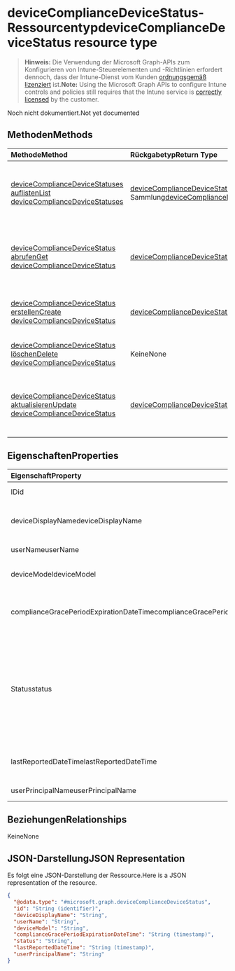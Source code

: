 # <a name="devicecompliancedevicestatus-resource-type"></a><span data-ttu-id="22c7a-101">deviceComplianceDeviceStatus-Ressourcentyp</span><span class="sxs-lookup"><span data-stu-id="22c7a-101">deviceComplianceDeviceStatus resource type</span></span>

> <span data-ttu-id="22c7a-102">**Hinweis:** Die Verwendung der Microsoft Graph-APIs zum Konfigurieren von Intune-Steuerelementen und -Richtlinien erfordert dennoch, dass der Intune-Dienst vom Kunden [ordnungsgemäß lizenziert](https://go.microsoft.com/fwlink/?linkid=839381) ist.</span><span class="sxs-lookup"><span data-stu-id="22c7a-102">**Note:** Using the Microsoft Graph APIs to configure Intune controls and policies still requires that the Intune service is [correctly licensed](https://go.microsoft.com/fwlink/?linkid=839381) by the customer.</span></span>

<span data-ttu-id="22c7a-103">Noch nicht dokumentiert.</span><span class="sxs-lookup"><span data-stu-id="22c7a-103">Not yet documented</span></span>
## <a name="methods"></a><span data-ttu-id="22c7a-104">Methoden</span><span class="sxs-lookup"><span data-stu-id="22c7a-104">Methods</span></span>
|<span data-ttu-id="22c7a-105">Methode</span><span class="sxs-lookup"><span data-stu-id="22c7a-105">Method</span></span>|<span data-ttu-id="22c7a-106">Rückgabetyp</span><span class="sxs-lookup"><span data-stu-id="22c7a-106">Return Type</span></span>|<span data-ttu-id="22c7a-107">Beschreibung</span><span class="sxs-lookup"><span data-stu-id="22c7a-107">Description</span></span>|
|:---|:---|:---|
|[<span data-ttu-id="22c7a-108">deviceComplianceDeviceStatuses auflisten</span><span class="sxs-lookup"><span data-stu-id="22c7a-108">List deviceComplianceDeviceStatuses</span></span>](../api/intune_deviceconfig_devicecompliancedevicestatus_list.md)|<span data-ttu-id="22c7a-109">[deviceComplianceDeviceStatus](../resources/intune_deviceconfig_devicecompliancedevicestatus.md)-Sammlung</span><span class="sxs-lookup"><span data-stu-id="22c7a-109">[deviceComplianceDeviceStatus](../resources/intune_deviceconfig_devicecompliancedevicestatus.md) collection</span></span>|<span data-ttu-id="22c7a-110">Auflisten von Eigenschaften und Beziehungen der [deviceComplianceDeviceStatus](../resources/intune_deviceconfig_devicecompliancedevicestatus.md)-Objekte.</span><span class="sxs-lookup"><span data-stu-id="22c7a-110">List properties and relationships of the [deviceComplianceDeviceStatus](../resources/intune_deviceconfig_devicecompliancedevicestatus.md) objects.</span></span>|
|[<span data-ttu-id="22c7a-111">deviceComplianceDeviceStatus abrufen</span><span class="sxs-lookup"><span data-stu-id="22c7a-111">Get deviceComplianceDeviceStatus</span></span>](../api/intune_deviceconfig_devicecompliancedevicestatus_get.md)|[<span data-ttu-id="22c7a-112">deviceComplianceDeviceStatus</span><span class="sxs-lookup"><span data-stu-id="22c7a-112">deviceComplianceDeviceStatus</span></span>](../resources/intune_deviceconfig_devicecompliancedevicestatus.md)|<span data-ttu-id="22c7a-113">Lesen von Eigenschaften und Beziehungen des [deviceComplianceDeviceStatus](../resources/intune_deviceconfig_devicecompliancedevicestatus.md)-Objekts.</span><span class="sxs-lookup"><span data-stu-id="22c7a-113">Read properties and relationships of the [deviceComplianceDeviceStatus](../resources/intune_deviceconfig_devicecompliancedevicestatus.md) object.</span></span>|
|[<span data-ttu-id="22c7a-114">deviceComplianceDeviceStatus erstellen</span><span class="sxs-lookup"><span data-stu-id="22c7a-114">Create deviceComplianceDeviceStatus</span></span>](../api/intune_deviceconfig_devicecompliancedevicestatus_create.md)|[<span data-ttu-id="22c7a-115">deviceComplianceDeviceStatus</span><span class="sxs-lookup"><span data-stu-id="22c7a-115">deviceComplianceDeviceStatus</span></span>](../resources/intune_deviceconfig_devicecompliancedevicestatus.md)|<span data-ttu-id="22c7a-116">Erstellen eines neuen [deviceComplianceDeviceStatus](../resources/intune_deviceconfig_devicecompliancedevicestatus.md)-Objekts.</span><span class="sxs-lookup"><span data-stu-id="22c7a-116">Create a new [deviceComplianceDeviceStatus](../resources/intune_deviceconfig_devicecompliancedevicestatus.md) object.</span></span>|
|[<span data-ttu-id="22c7a-117">deviceComplianceDeviceStatus löschen</span><span class="sxs-lookup"><span data-stu-id="22c7a-117">Delete deviceComplianceDeviceStatus</span></span>](../api/intune_deviceconfig_devicecompliancedevicestatus_delete.md)|<span data-ttu-id="22c7a-118">Keine</span><span class="sxs-lookup"><span data-stu-id="22c7a-118">None</span></span>|<span data-ttu-id="22c7a-119">Löscht ein [deviceComplianceDeviceStatus](../resources/intune_deviceconfig_devicecompliancedevicestatus.md)-Objekt.</span><span class="sxs-lookup"><span data-stu-id="22c7a-119">Deletes a [deviceComplianceDeviceStatus](../resources/intune_deviceconfig_devicecompliancedevicestatus.md).</span></span>|
|[<span data-ttu-id="22c7a-120">deviceComplianceDeviceStatus aktualisieren</span><span class="sxs-lookup"><span data-stu-id="22c7a-120">Update deviceComplianceDeviceStatus</span></span>](../api/intune_deviceconfig_devicecompliancedevicestatus_update.md)|[<span data-ttu-id="22c7a-121">deviceComplianceDeviceStatus</span><span class="sxs-lookup"><span data-stu-id="22c7a-121">deviceComplianceDeviceStatus</span></span>](../resources/intune_deviceconfig_devicecompliancedevicestatus.md)|<span data-ttu-id="22c7a-122">Aktualisieren der Eigenschaften eines [deviceComplianceDeviceStatus](../resources/intune_deviceconfig_devicecompliancedevicestatus.md)-Objekts.</span><span class="sxs-lookup"><span data-stu-id="22c7a-122">Update the properties of a [deviceComplianceDeviceStatus](../resources/intune_deviceconfig_devicecompliancedevicestatus.md) object.</span></span>|

## <a name="properties"></a><span data-ttu-id="22c7a-123">Eigenschaften</span><span class="sxs-lookup"><span data-stu-id="22c7a-123">Properties</span></span>
|<span data-ttu-id="22c7a-124">Eigenschaft</span><span class="sxs-lookup"><span data-stu-id="22c7a-124">Property</span></span>|<span data-ttu-id="22c7a-125">Typ</span><span class="sxs-lookup"><span data-stu-id="22c7a-125">Type</span></span>|<span data-ttu-id="22c7a-126">Beschreibung</span><span class="sxs-lookup"><span data-stu-id="22c7a-126">Description</span></span>|
|:---|:---|:---|
|<span data-ttu-id="22c7a-127">ID</span><span class="sxs-lookup"><span data-stu-id="22c7a-127">id</span></span>|<span data-ttu-id="22c7a-128">Zeichenfolge</span><span class="sxs-lookup"><span data-stu-id="22c7a-128">String</span></span>|<span data-ttu-id="22c7a-129">Schlüssel der Entität</span><span class="sxs-lookup"><span data-stu-id="22c7a-129">Key of the entity.</span></span>|
|<span data-ttu-id="22c7a-130">deviceDisplayName</span><span class="sxs-lookup"><span data-stu-id="22c7a-130">deviceDisplayName</span></span>|<span data-ttu-id="22c7a-131">Zeichenfolge</span><span class="sxs-lookup"><span data-stu-id="22c7a-131">String</span></span>|<span data-ttu-id="22c7a-132">Gerätename, der dem Objekt des Typs „DevicePolicyStatus“ zugeordnet ist</span><span class="sxs-lookup"><span data-stu-id="22c7a-132">Device name of the DevicePolicyStatus.</span></span>|
|<span data-ttu-id="22c7a-133">userName</span><span class="sxs-lookup"><span data-stu-id="22c7a-133">userName</span></span>|<span data-ttu-id="22c7a-134">Zeichenfolge</span><span class="sxs-lookup"><span data-stu-id="22c7a-134">String</span></span>|<span data-ttu-id="22c7a-135">Gemeldeter Benutzername</span><span class="sxs-lookup"><span data-stu-id="22c7a-135">The User Name that is being reported</span></span>|
|<span data-ttu-id="22c7a-136">deviceModel</span><span class="sxs-lookup"><span data-stu-id="22c7a-136">deviceModel</span></span>|<span data-ttu-id="22c7a-137">Zeichenfolge</span><span class="sxs-lookup"><span data-stu-id="22c7a-137">String</span></span>|<span data-ttu-id="22c7a-138">Gemeldetes Gerätemodell</span><span class="sxs-lookup"><span data-stu-id="22c7a-138">The device model that is being reported</span></span>|
|<span data-ttu-id="22c7a-139">complianceGracePeriodExpirationDateTime</span><span class="sxs-lookup"><span data-stu-id="22c7a-139">complianceGracePeriodExpirationDateTime</span></span>|<span data-ttu-id="22c7a-140">DateTimeOffset</span><span class="sxs-lookup"><span data-stu-id="22c7a-140">DateTimeOffset</span></span>|<span data-ttu-id="22c7a-141">Datum und Uhrzeit des Ablaufs der Toleranzperiode für die Gerätekonformität</span><span class="sxs-lookup"><span data-stu-id="22c7a-141">The DateTime when device compliance grace period expires</span></span>|
|<span data-ttu-id="22c7a-142">Status</span><span class="sxs-lookup"><span data-stu-id="22c7a-142">status</span></span>|[<span data-ttu-id="22c7a-143">complianceStatus</span><span class="sxs-lookup"><span data-stu-id="22c7a-143">complianceStatus</span></span>](../resources/intune_shared_compliancestatus.md)|<span data-ttu-id="22c7a-144">Konformitätsstatus des Richtlinienberichts.</span><span class="sxs-lookup"><span data-stu-id="22c7a-144">Compliance status of the policy report.</span></span> <span data-ttu-id="22c7a-145">Mögliche Werte sind: `unknown`, `notApplicable`, `compliant`, `remediated`, `nonCompliant`, `error`, `conflict` und `notAssigned`.</span><span class="sxs-lookup"><span data-stu-id="22c7a-145">Possible values are: `unknown`, `notApplicable`, `compliant`, `remediated`, `nonCompliant`, `error`, `conflict`, `notAssigned`.</span></span>|
|<span data-ttu-id="22c7a-146">lastReportedDateTime</span><span class="sxs-lookup"><span data-stu-id="22c7a-146">lastReportedDateTime</span></span>|<span data-ttu-id="22c7a-147">DateTimeOffset</span><span class="sxs-lookup"><span data-stu-id="22c7a-147">DateTimeOffset</span></span>|<span data-ttu-id="22c7a-148">Datum und Uhrzeit der letzten Änderung des Richtlinienberichts</span><span class="sxs-lookup"><span data-stu-id="22c7a-148">Last modified date time of the policy report.</span></span>|
|<span data-ttu-id="22c7a-149">userPrincipalName</span><span class="sxs-lookup"><span data-stu-id="22c7a-149">userPrincipalName</span></span>|<span data-ttu-id="22c7a-150">Zeichenfolge</span><span class="sxs-lookup"><span data-stu-id="22c7a-150">String</span></span>|<span data-ttu-id="22c7a-151">Benutzer-Prinzipalname</span><span class="sxs-lookup"><span data-stu-id="22c7a-151">UserPrincipalName.</span></span>|

## <a name="relationships"></a><span data-ttu-id="22c7a-152">Beziehungen</span><span class="sxs-lookup"><span data-stu-id="22c7a-152">Relationships</span></span>
<span data-ttu-id="22c7a-153">Keine</span><span class="sxs-lookup"><span data-stu-id="22c7a-153">None</span></span>
## <a name="json-representation"></a><span data-ttu-id="22c7a-154">JSON-Darstellung</span><span class="sxs-lookup"><span data-stu-id="22c7a-154">JSON Representation</span></span>
<span data-ttu-id="22c7a-155">Es folgt eine JSON-Darstellung der Ressource.</span><span class="sxs-lookup"><span data-stu-id="22c7a-155">Here is a JSON representation of the resource.</span></span>
<!--{
  "blockType": "resource",
  "baseType": "microsoft.graph.entity",
  "keyProperty": "id",
  "@odata.type": "microsoft.graph.deviceComplianceDeviceStatus"
}-->
``` json
{
  "@odata.type": "#microsoft.graph.deviceComplianceDeviceStatus",
  "id": "String (identifier)",
  "deviceDisplayName": "String",
  "userName": "String",
  "deviceModel": "String",
  "complianceGracePeriodExpirationDateTime": "String (timestamp)",
  "status": "String",
  "lastReportedDateTime": "String (timestamp)",
  "userPrincipalName": "String"
}
```








